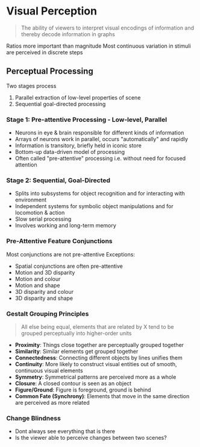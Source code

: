 # Visual Perception
> The ability of viewers to interpret visual encodings of information and thereby decode information in graphs

Ratios more important than magnitude
Most continuous variation in stimuli are perceived in discrete steps

## Perceptual Processing
Two stages process
1. Parallel extraction of low-level properties of scene
2. Sequential goal-directed processing

### Stage 1: Pre-attentive Processing - Low-level, Parallel
- Neurons in eye & brain responsible for different kinds of information
- Arrays of neurons work in parallel, occurs "automatically" and rapidly
- Information is transitory, briefly held in iconic store
- Bottom-up data-driven model of processing
- Often called "pre-attentive" processing i.e. without need for focused attention

### Stage 2: Sequential, Goal-Directed
- Splits into subsystems for object recognition and for interacting with environment
- Independent systems for symbolic object manipulations and for locomotion & action
- Slow serial processing
- Involves working and long-term memory

### Pre-Attentive Feature Conjunctions
Most conjunctions are not pre-attentive
Exceptions:
- Spatial conjunctions are often pre-attentive
- Motion and 3D disparity
- Motion and colour
- Motion and shape
- 3D disparity and colour
- 3D disparity and shape

### Gestalt Grouping Principles
> All else being equal, elements that are related by X tend to be grouped perceptually into higher-order units

- **Proximity**: Things close together are perceptually grouped together
- **Similarity**: Similar elements get grouped together
- **Connectedness**: Connecting different objects by lines unifies them
- **Continuity**: More likely to construct visual entities out of smooth, continuous visual elements
- **Symmetry**: Symmetrical patterns are perceived more as a whole
- **Closure**: A closed contour is seen as an object
- **Figure/Ground**: Figure is foreground, ground is behind
- **Common Fate (Synchrony)**: Elements that move in the same direction are perceived as more related

### Change Blindness
- Dont always see everything that is there
- Is the viewer able to perceive changes between two scenes?
